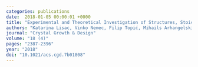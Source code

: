 ```yaml
---
categories: publications
date:  2018-01-05 00:00:01 +0000
title: "Experimental and Theoretical Investigation of Structures, Stoichiometric Diversity, and Bench Stability of Cocrystals with a Volatile Halogen Bond Donor"
authors: "Katarina Lisac, Vinko Nemec, Filip Topić, Mihails Arhangelskis, Poppy Hindle, Ricky Tran, Igor Huskić, Andrew J. Morris, Tomislav Friščić, and Dominik Cinčić"
journal: "Crystal Growth & Design"
volume: "18 (4)"
pages: "2387-2396"
year: "2018"
doi: "10.1021/acs.cgd.7b01808"
---
```

